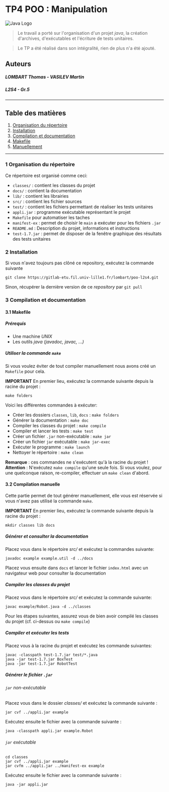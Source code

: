 # TP4 POO : Manipulation

![Java Logo](http://d3gnp09177mxuh.cloudfront.net/tech-page-images/java.png)

> Le travail a porté sur l'organisation d'un projet *java*, la création d'archives, d'exécutables et l'écriture de tests unitaires.

> Le TP a été réalisé dans son intégralité, rien de plus n'a été ajouté.

## Auteurs

##### LOMBART Thomas - VASILEV Martin
##### L2S4 - Gr.5

---
## Table des matières

1. [Organisation du répertoire](#organisation)
2. [Installation](#install)
3. [Compilation et documentation](#compile)
  1. [Makefile](#makefile)
  2. [Manuellement](#manual)

---
### <a name="organisation">1 Organisation du répertoire</a>

Ce répertoire est organisé comme ceci:

- `classes/` : contient les classes du projet
- `docs/` : contient la documentation
- `lib/` : contient les librairies
- `src/` : contient les fichier sources
- `test/` : contient les fichiers permettant de réaliser les tests unitaires
- `appli.jar` : programme exécutable représentant le projet
- `Makefile` pour automatiser les taches
- `manifest-ex` : permet de choisir le `main` a exécuter pour les fichiers `.jar`
- `README.md` : Description du projet, informations et instructions
- `test-1.7.jar` : permet de disposer de la fenêtre graphique des résultats des tests unitaires

### <a name="install">2 Installation</a>

Si vous n'avez toujours pas clôné ce repository, exécutez la commande suivante

```
git clone https://gitlab-etu.fil.univ-lille1.fr/lombart/poo-l2s4.git
```

Sinon, récupérer la dernière version de ce *repository* par `git pull`

### <a name="compile">3 Compilation et documentation</a>

#### <a name="makefile">3.1 Makefile</a>

##### Prérequis

- Une machine *UNIX*
- Les outils *java (javadoc, javac, ...)*

##### Utiliser la commande `make`

Si vous voulez éviter de tout compiler manuellement nous avons créé un `Makefile` pour cela.

**IMPORTANT** En premier lieu, exécutez la commande suivante depuis la racine du projet :

```
make folders
```

Voici les différentes commandes à exécuter:

- Créer les dossiers `classes`, `lib`, `docs` : `make folders`
- Générer la documentation : `make doc`
- Compiler les classes du projet : `make compile`
- Compiler et lancer les tests : `make test`
- Créer un fichier `.jar` non-exécutable : `make jar`
- Créer un fichier `jar` exécutable : `make jar-exec`
- Exécuter le programme : `make launch`
- Nettoyer le répertoire : `make clean`

**Remarque** : ces commandes ne s'exécutent qu'à la racine du projet !
**Attention** : N'exécutez `make compile` qu'une seule fois. Si vous voulez, pour une quelconque raison, re-compiler, effectuer un `make clean` d'abord.

#### <a name="manual">3.2 Compilation manuelle</a>

Cette partie permet de tout générer manuellement, elle vous est réservée si vous n'avez pas utilisé la commande `make`.

**IMPORTANT** En premier lieu, exécutez la commande suivante depuis la racine du projet :

```
mkdir classes lib docs
```

##### Générer et consulter la documentation

Placez vous dans le répertoire *src/* et exécutez la commandes suivante:

```
javadoc example example.util -d ../docs
```

Placez vous ensuite dans `docs` et lancer le fichier `index.html` avec un navigateur web pour consulter la documentation

##### Compiler les classes du projet

Placez vous dans le répertoire *src/* et exécutez la commande suivante:

```
javac example/Robot.java -d ../classes
```

Pour  les étapes suivantes, assurez vous de bien avoir compilé les classes du projet (cf. ci-dessus ou `make compile`)

##### Compiler et exécuter les tests

Placez vous à la racine du projet et exécutez les commande suivantes:

```
javac -classpath test-1.7.jar test/*.java
java -jar test-1.7.jar BoxTest
java -jar test-1.7.jar RobotTest
```

##### Générer le fichier `.jar`</a>

###### `jar` non-exécutable

Placez vous dans le dossier *classes/* et exécutez la commande suivante :

```
jar cvf ../appli.jar example
```

Exécutez ensuite le fichier avec la commande suivante :

```
java -classpath appli.jar example.Robot
```

###### `jar` exécutable

```
cd classes
jar cvf ../appli.jar example
jar cvfm ../appli.jar ../manifest-ex example
```

Exécutez ensuite le fichier avec la commande suivante :

```
java -jar appli.jar
```
